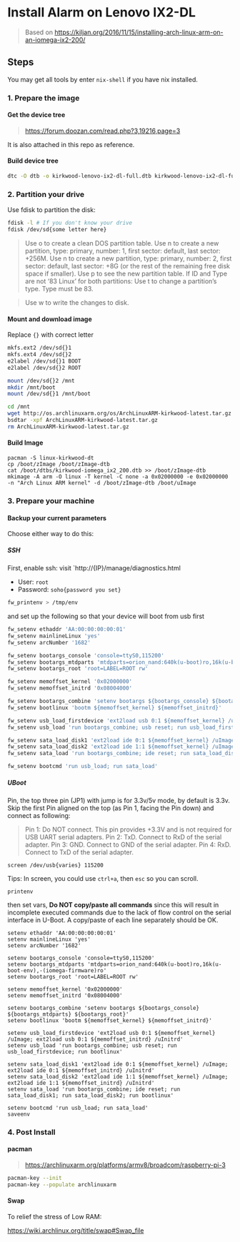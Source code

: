 # Install Alarm on Lenovo IX2-DL

> Based on https://kiljan.org/2016/11/15/installing-arch-linux-arm-on-an-iomega-ix2-200/

## Steps 

You may get all tools by enter `nix-shell` if you have nix installed.

### 1. Prepare the image

#### Get the device tree

> https://forum.doozan.com/read.php?3,19216,page=3

It is also attached in this repo as reference.

#### Build device tree

```bash
dtc -O dtb -o kirkwood-lenovo-ix2-dl-full.dtb kirkwood-lenovo-ix2-dl-full.dts
```

### 2. Partition your drive

Use fdisk to partition the disk:

```bash
fdisk -l # If you don't know your drive
fdisk /dev/sd{some letter here}
```

> Use o to create a clean DOS partition table.
> Use n to create a new partition, type: primary, number: 1, first sector: default, last sector: +256M.
> Use n to create a new partition, type: primary, number: 2, first sector: default, last sector: +8G (or the rest of the remaining free disk space if smaller).
> Use p to see the new partition table.
> If ID and Type are not ‘83 Linux’ for both partitions: Use t to change a partition’s type. Type must be 83.

> Use w to write the changes to disk.

#### Mount and download image

Replace `{}` with correct letter

```bash
mkfs.ext2 /dev/sd{}1
mkfs.ext4 /dev/sd{}2
e2label /dev/sd{}1 BOOT
e2label /dev/sd{}2 ROOT

mount /dev/sd{}2 /mnt
mkdir /mnt/boot
mount /dev/sd{}1 /mnt/boot

cd /mnt
wget http://os.archlinuxarm.org/os/ArchLinuxARM-kirkwood-latest.tar.gz
bsdtar -xpf ArchLinuxARM-kirkwood-latest.tar.gz
rm ArchLinuxARM-kirkwood-latest.tar.gz
```

#### Build Image

```
pacman -S linux-kirkwood-dt
cp /boot/zImage /boot/zImage-dtb
cat /boot/dtbs/kirkwood-iomega_ix2_200.dtb >> /boot/zImage-dtb
mkimage -A arm -O linux -T kernel -C none -a 0x02000000 -e 0x02000000 -n "Arch Linux ARM kernel" -d /boot/zImage-dtb /boot/uImage
```

### 3. Prepare your machine

#### Backup your current parameters

Choose either way to do this: 

##### SSH

First, enable ssh: visit `http://{IP}/manage/diagnostics.html

- User: `root`
- Password: `soho{password you set}`

```bash
fw_printenv > /tmp/env
```

and set up the following so that your device will boot from usb first

```bash
fw_setenv ethaddr 'AA:00:00:00:00:01'
fw_setenv mainlineLinux 'yes'
fw_setenv arcNumber '1682'

fw_setenv bootargs_console 'console=ttyS0,115200'
fw_setenv bootargs_mtdparts 'mtdparts=orion_nand:640k(u-boot)ro,16k(u-boot-env),-(iomega-firmware)ro'
fw_setenv bootargs_root 'root=LABEL=ROOT rw'

fw_setenv memoffset_kernel '0x02000000'
fw_setenv memoffset_initrd '0x08004000'

fw_setenv bootargs_combine 'setenv bootargs ${bootargs_console} ${bootargs_mtdparts} ${bootargs_root}'
fw_setenv bootlinux 'bootm ${memoffset_kernel} ${memoffset_initrd}'

fw_setenv usb_load_firstdevice 'ext2load usb 0:1 ${memoffset_kernel} /uImage; ext2load usb 0:1 ${memoffset_initrd} /uInitrd'
fw_setenv usb_load 'run bootargs_combine; usb reset; run usb_load_firstdevice; run bootlinux'

fw_setenv sata_load_disk1 'ext2load ide 0:1 ${memoffset_kernel} /uImage; ext2load ide 0:1 ${memoffset_initrd} /uInitrd'
fw_setenv sata_load_disk2 'ext2load ide 1:1 ${memoffset_kernel} /uImage; ext2load ide 1:1 ${memoffset_initrd} /uInitrd'
fw_setenv sata_load 'run bootargs_combine; ide reset; run sata_load_disk1; run sata_load_disk2; run bootlinux'

fw_setenv bootcmd 'run usb_load; run sata_load'
```

##### UBoot

Pin, the top three pin (JP1) with jump is for 3.3v/5v mode, by default is 3.3v. Skip the first Pin aligned on the top (as Pin 1, facing the Pin down) and connect as following:

> Pin 1: Do NOT connect. This pin provides +3.3V and is not required for USB UART serial adapters.
> Pin 2: TxD. Connect to RxD of the serial adapter.
> Pin 3: GND. Connect to GND of the serial adapter.
> Pin 4: RxD. Connect to TxD of the serial adapter.

```
screen /dev/usb{varies} 115200
```

Tips: In screen, you could use `ctrl+a`, then `esc` so you can scroll.

```
printenv
```

then set vars, **Do NOT copy/paste all commands** since this will result in incomplete executed commands due to the lack of flow control on the serial interface in U-Boot. A copy/paste of each line separately should be OK.

```
setenv ethaddr 'AA:00:00:00:00:01'
setenv mainlineLinux 'yes'
setenv arcNumber '1682'

setenv bootargs_console 'console=ttyS0,115200'
setenv bootargs_mtdparts 'mtdparts=orion_nand:640k(u-boot)ro,16k(u-boot-env),-(iomega-firmware)ro'
setenv bootargs_root 'root=LABEL=ROOT rw'

setenv memoffset_kernel '0x02000000'
setenv memoffset_initrd '0x08004000'

setenv bootargs_combine 'setenv bootargs ${bootargs_console} ${bootargs_mtdparts} ${bootargs_root}'
setenv bootlinux 'bootm ${memoffset_kernel} ${memoffset_initrd}'

setenv usb_load_firstdevice 'ext2load usb 0:1 ${memoffset_kernel} /uImage; ext2load usb 0:1 ${memoffset_initrd} /uInitrd'
setenv usb_load 'run bootargs_combine; usb reset; run usb_load_firstdevice; run bootlinux'

setenv sata_load_disk1 'ext2load ide 0:1 ${memoffset_kernel} /uImage; ext2load ide 0:1 ${memoffset_initrd} /uInitrd'
setenv sata_load_disk2 'ext2load ide 1:1 ${memoffset_kernel} /uImage; ext2load ide 1:1 ${memoffset_initrd} /uInitrd'
setenv sata_load 'run bootargs_combine; ide reset; run sata_load_disk1; run sata_load_disk2; run bootlinux'

setenv bootcmd 'run usb_load; run sata_load'
saveenv
```


### 4. Post Install

#### pacman

> https://archlinuxarm.org/platforms/armv8/broadcom/raspberry-pi-3

```bash
pacman-key --init
pacman-key --populate archlinuxarm
```

#### Swap

To relief the stress of Low RAM:

https://wiki.archlinux.org/title/swap#Swap_file